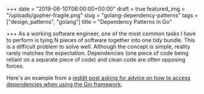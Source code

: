 +++
date = "2019-06-10T06:00:00+00:00"
draft = true
featured_img = "/uploads/gopher-fragile.png"
slug = "golang-dependency-patterns"
tags = ["design_patterns", "golang"]
title = "Dependency Patterns in Go"

+++
As a working software engineer, one of the most common tasks I have to perform is tying N pieces of software together into one tidy bundle. This is a difficult problem to solve well. Although the concept is simple, reality rarely matches the expectation. Dependencies (one piece of code being reliant on a separate piece of code) and clean code are often opposing forces.

Here's an example from a [reddit post asking for advice on how to access dependencies when using the Gin framework](https://www.reddit.com/r/golang/comments/bxmy08/structuring_gin_api/?utm_source=share&utm_medium=web2x "Structuring Gin API Dependencies").